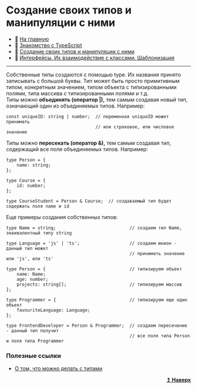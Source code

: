 # Создание своих типов и манипуляции с ними
- :page_with_curl: [На главную](../../../README.md)<br>
- :page_with_curl: [Знакомство с TypeScript](./introducing_typescript.md)<br>
- :page_with_curl: [Создание своих типов и манипуляции с ними](./create_own_types.md)<br>
- :page_with_curl: [Интерфейсы. Их взаимодействие с классами. Шаблонизация](./interfaces_templating.md)<br>
---
Собственные типы создаются с помощью type. Их названия принято записывать с большой буквы. Тип может быть просто примитивным типом, конкретным значением, типом объекта с типизированными полями, типа массива с типизированными полями и т.д.<br>
Типы можно <b>объединять (оператор |),</b> тем самым создавая новый тип, означающий один из объединяемых типов. Например:

```
const uniqueID: string | number;  // переменная uniqueID может принимать 
                                  // или строковое, или числовое значение
```

Типы можно <b>пересекать (оператор &),</b> тем самым создавая тип, содержащий все поля объединяемых типов. Например:

```
type Person = {
    name: string;
};

type Course = {
    id: number;
};

type CourseStudent = Person & Course;  // создаваемый тип будет содержать поля name и id 
```

Еще примеры создания собственных типов:

```
type Name = string;                            // создаем тип Name, эквивалентный типу string

type Language = 'js' | 'ts';                   // создаем юнион - данный тип может 
                                               // принимать значение или 'js', или 'ts' 

type Person = {                                // типизируем объект
    name: Name;
    age: number;
    projects: string[];                        // типизируем массив
};

type Programmer = {                            // типизируем еще один объект
    favouriteLanguage: Language;
};

type FrontendDeveloper = Person & Programmer;  // создаем пересечение - данный тип получит
                                               // все поля типа Person и поля типа Programmer
```

### Полезные ссылки
- [О том, что можно делать с типами](https://www.typescriptlang.org/docs/handbook/utility-types.html)
<div align="right">
  <b><a href="#">↥ Наверх</a></b>
</div>